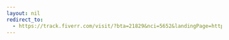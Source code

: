 ```yaml
---
layout: nil
redirect_to:
  - https://track.fiverr.com/visit/?bta=21829&nci=5652&landingPage=https%3A%2F%2Fwww.fiverr.com%2Fshounak10%2Fcreate-video-elements-for-you%3Fref_ctx_id%3D7792cef2-c4ca-41c4-94b6-16a1642632f0
---
```


